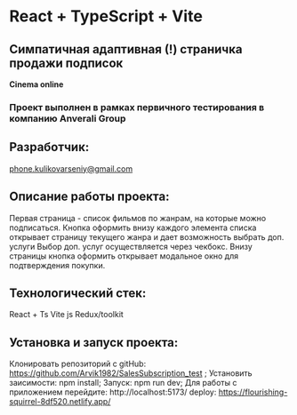 # React + TypeScript + Vite

##  Cимпатичная адаптивная (!) страничка продажи подписок
**Cinema online**

### Проект выполнен в рамках первичного тестирования в компанию Anverali Group

## Разработчик:
phone.kulikovarseniy@gmail.com

## Описание работы проекта:

Первая страница - список фильмов по жанрам, на которые можно подписаться.
Кнопка оформить внизу каждого элемента списка открывает страницу текущего жанра и дает возможность выбрать доп. услуги
Выбор доп. услуг осуществляется через чекбокс.
Внизу страницы кнопка оформить открывает модальное окно для подтверждения покупки.

## Технологический стек:
React + Ts
Vite js
Redux/toolkit

## Установка и запуск проекта:
Клонировать репозиторий с gitHub: https://github.com/Arvik1982/SalesSubscription_test  ; 
Установить заисимости: npm install; 
Запуск: npm run dev; 
Для работы с приложением перейдите: http://localhost:5173/
deploy: https://flourishing-squirrel-8df520.netlify.app/